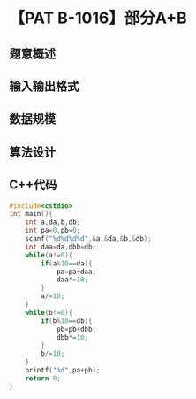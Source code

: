 # 【PAT B-1016】部分A+B

## 题意概述



## 输入输出格式



## 数据规模


## 算法设计



## C++代码

```cpp
#include<cstdio>
int main(){
    int a,da,b,db;
    int pa=0,pb=0;
    scanf("%d%d%d%d",&a,&da,&b,&db);
    int daa=da,dbb=db;
    while(a!=0){
        if(a%10==da){
            pa=pa+daa;
            daa*=10;
        }
        a/=10;
    }
    while(b!=0){
        if(b%10==db){
            pb=pb+dbb;
            dbb*=10;
        }
        b/=10;
    }
    printf("%d",pa+pb);
    return 0;
}
```
